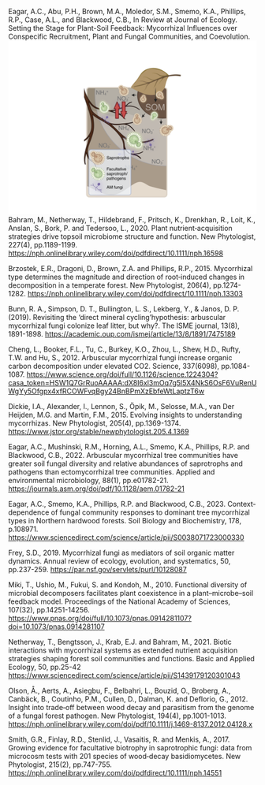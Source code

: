 Eagar, A.C., Abu, P.H., Brown, M.A., Moledor, S.M., Smemo, K.A., Phillips, R.P., Case, A.L., and Blackwood, C.B., In Review at Journal of Ecology. Setting the Stage for Plant-Soil Feedback: Mycorrhizal Influences over Conspecific Recruitment, Plant and Fungal Communities, and Coevolution.
![AM_A](/docs/assets/AM_Panel_A.png)
Bahram, M., Netherway, T., Hildebrand, F., Pritsch, K., Drenkhan, R., Loit, K., Anslan, S., Bork, P. and Tedersoo, L., 2020. Plant nutrient‐acquisition strategies drive topsoil microbiome structure and function. New Phytologist, 227(4), pp.1189-1199.
https://nph.onlinelibrary.wiley.com/doi/pdfdirect/10.1111/nph.16598

Brzostek, E.R., Dragoni, D., Brown, Z.A. and Phillips, R.P., 2015. Mycorrhizal type determines the magnitude and direction of root‐induced changes in decomposition in a temperate forest. New Phytologist, 206(4), pp.1274-1282.
https://nph.onlinelibrary.wiley.com/doi/pdfdirect/10.1111/nph.13303

Bunn, R. A., Simpson, D. T., Bullington, L. S., Lekberg, Y., & Janos, D. P. (2019). Revisiting the ‘direct mineral cycling’hypothesis: arbuscular mycorrhizal fungi colonize leaf litter, but why?. The ISME journal, 13(8), 1891-1898.
https://academic.oup.com/ismej/article/13/8/1891/7475189

Cheng, L., Booker, F.L., Tu, C., Burkey, K.O., Zhou, L., Shew, H.D., Rufty, T.W. and Hu, S., 2012. Arbuscular mycorrhizal fungi increase organic carbon decomposition under elevated CO2. Science, 337(6098), pp.1084-1087.
https://www.science.org/doi/full/10.1126/science.1224304?casa_token=HSW1Q7GrRuoAAAAA:dX8I6xl3mOq7g5l5X4NkS6OsF6VuRenUWgYy5Ofgpx4xfRCOWFvqBgy24BnBPmXzEbfeWtLaptzT6w

Dickie, I.A., Alexander, I., Lennon, S., Öpik, M., Selosse, M.A., van Der Heijden, M.G. and Martin, F.M., 2015. Evolving insights to understanding mycorrhizas. New Phytologist, 205(4), pp.1369-1374.
https://www.jstor.org/stable/newphytologist.205.4.1369

Eagar, A.C., Mushinski, R.M., Horning, A.L., Smemo, K.A., Phillips, R.P. and Blackwood, C.B., 2022. Arbuscular mycorrhizal tree communities have greater soil fungal diversity and relative abundances of saprotrophs and pathogens than ectomycorrhizal tree communities. Applied and environmental microbiology, 88(1), pp.e01782-21.
https://journals.asm.org/doi/pdf/10.1128/aem.01782-21

Eagar, A.C., Smemo, K.A., Phillips, R.P. and Blackwood, C.B., 2023. Context-dependence of fungal community responses to dominant tree mycorrhizal types in Northern hardwood forests. Soil Biology and Biochemistry, 178, p.108971.
https://www.sciencedirect.com/science/article/pii/S0038071723000330

Frey, S.D., 2019. Mycorrhizal fungi as mediators of soil organic matter dynamics. Annual review of ecology, evolution, and systematics, 50, pp.237-259.
https://par.nsf.gov/servlets/purl/10128087

Miki, T., Ushio, M., Fukui, S. and Kondoh, M., 2010. Functional diversity of microbial decomposers facilitates plant coexistence in a plant–microbe–soil feedback model. Proceedings of the National Academy of Sciences, 107(32), pp.14251-14256. 
https://www.pnas.org/doi/full/10.1073/pnas.0914281107?doi=10.1073/pnas.0914281107

Netherway, T., Bengtsson, J., Krab, E.J. and Bahram, M., 2021. Biotic interactions with mycorrhizal systems as extended nutrient acquisition strategies shaping forest soil communities and functions. Basic and Applied Ecology, 50, pp.25-42
https://www.sciencedirect.com/science/article/pii/S1439179120301043

Olson, Å., Aerts, A., Asiegbu, F., Belbahri, L., Bouzid, O., Broberg, A., Canbäck, B., Coutinho, P.M., Cullen, D., Dalman, K. and Deflorio, G., 2012. Insight into trade‐off between wood decay and parasitism from the genome of a fungal forest pathogen. New Phytologist, 194(4), pp.1001-1013. 
https://nph.onlinelibrary.wiley.com/doi/pdf/10.1111/j.1469-8137.2012.04128.x

Smith, G.R., Finlay, R.D., Stenlid, J., Vasaitis, R. and Menkis, A., 2017. Growing evidence for facultative biotrophy in saprotrophic fungi: data from microcosm tests with 201 species of wood‐decay basidiomycetes. New Phytologist, 215(2), pp.747-755.
https://nph.onlinelibrary.wiley.com/doi/pdfdirect/10.1111/nph.14551
